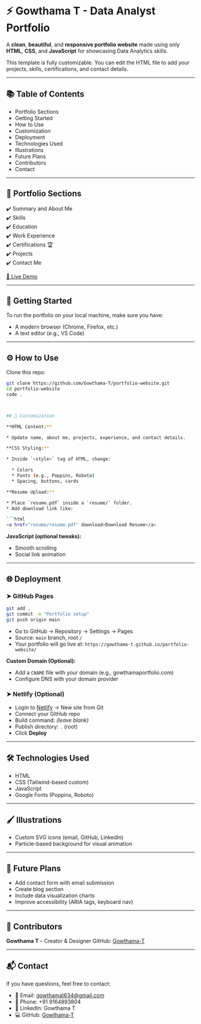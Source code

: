 # ⚡️ Gowthama T - Data Analyst Portfolio

A **clean**, **beautiful**, and **responsive portfolio website** made using only **HTML**, **CSS**, and **JavaScript** for showcasing Data Analytics skills.

This template is fully customizable. You can edit the HTML file to add your projects, skills, certifications, and contact details.

---

## 📚 Table of Contents

- Portfolio Sections  
- Getting Started  
- How to Use  
- Customization  
- Deployment  
- Technologies Used  
- Illustrations  
- Future Plans  
- Contributors  
- Contact  

---

## 📁 Portfolio Sections

✔️ Summary and About Me  
✔️ Skills  
✔️ Education  
✔️ Work Experience  
✔️ Certifications 🏆  
✔️ Projects  
✔️ Contact Me  

[🔗 Live Demo](https://gowthama-t.github.io/portfolio-website/index.html)

---

## 🚀 Getting Started

To run the portfolio on your local machine, make sure you have:

- A modern browser (Chrome, Firefox, etc.)
- A text editor (e.g., VS Code)

---

## ⚙️ How to Use

Clone this repo:

```bash
git clone https://github.com/Gowthama-T/portfolio-website.git
cd portfolio-website
code .



## 🎨 Customization

**HTML Content:**

* Update name, about me, projects, experience, and contact details.

**CSS Styling:**

* Inside `<style>` tag of HTML, change:

  * Colors
  * Fonts (e.g., Poppins, Roboto)
  * Spacing, buttons, cards

**Resume Upload:**

* Place `resume.pdf` inside a `resume/` folder.
* Add download link like:

```html
<a href="resume/resume.pdf" download>Download Resume</a>
```

**JavaScript (optional tweaks):**

* Smooth scrolling
* Social link animation

---

## 🌐 Deployment

### ➤ GitHub Pages

```bash
git add .
git commit -m "Portfolio setup"
git push origin main
```

* Go to GitHub → Repository → Settings → Pages
* Source: `main` branch, root `/`
* Your portfolio will go live at:
  `https://gowthama-t.github.io/portfolio-website/`

**Custom Domain (Optional):**

* Add a `CNAME` file with your domain (e.g., gowthamaportfolio.com)
* Configure DNS with your domain provider

### ➤ Netlify (Optional)

* Login to [Netlify](https://netlify.com) → New site from Git
* Connect your GitHub repo
* Build command: *(leave blank)*
* Publish directory: `.` (root)
* Click **Deploy**

---

## 🛠️ Technologies Used

* HTML
* CSS (Tailwind-based custom)
* JavaScript
* Google Fonts (Poppins, Roboto)

---

## 🖌️ Illustrations

* Custom SVG icons (email, GitHub, LinkedIn)
* Particle-based background for visual animation

---

## 🔮 Future Plans

* Add contact form with email submission
* Create blog section
* Include data visualization charts
* Improve accessibility (ARIA tags, keyboard nav)

---

## 🙋 Contributors

**Gowthama T** – Creator & Designer
GitHub: [Gowthama-T](https://github.com/Gowthama-T)

---

## 📬 Contact

If you have questions, feel free to contact:

* 📧 Email: [gowthamat634@gmail.com](mailto:gowthamat634@gmail.com)
* 📱 Phone: +91 9164893804
* 🔗 LinkedIn: Gowthama T
* 💻 GitHub: [Gowthama-T](https://github.com/Gowthama-T)

```


```
